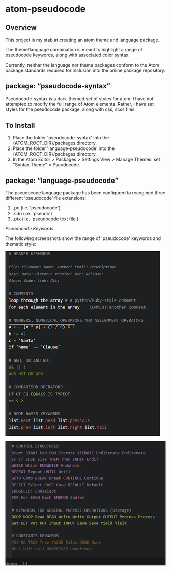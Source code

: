 # atom-pseudocode

## Overview

This project is my stab at creating an atom theme and language package.

The theme/language combination is meant to highlight a range of pseudocode keywords, along with associated color syntax.

Currently, neither the language nor theme packages conform to the Atom package standards required  for inclusion into the online package repository.

## package: <q>pseudocode-syntax</q>

Pseudocode-syntax is a dark-themed set of styles for atom. I have not attempted to modify the full range of Atom elements. Rather, I have set styles for the pseudocode package, along with css, scss files.

## To Install

1. Place the folder 'pseudocode-syntax' into the \{ATOM_ROOT_DIR\}/packages directory.
2. Place the folder 'language-pseudocode' into the \{ATOM_ROOT_DIR\}/packages directory.
3. In the Atom Editor > Packages > Settings View > Manage Themes: set "Syntax Theme" = Pseudocode.

## package: <q>language-pseudocode</q>

The pseudocode language package has been configured to recogined three different 'pseudocode' file extensions:<br>
1. .pc (i.e. 'pseudocode')<br>
2. .sdo (i.e. 'pseudo')<br>
3. .ptx (i.e. 'pseudocode text file')<br>

*Pseudocode Keywords*

The following screenshots show the range of 'pseudocode' keywords and thematic style:

![Image of pseudocode keywords](https://github.com/guywhorley/atom-pseudocode/blob/master/assets/atom1.PNG)

![Image of pseudocode keywords](https://github.com/guywhorley/atom-pseudocode/blob/master/assets/atom2.PNG)
